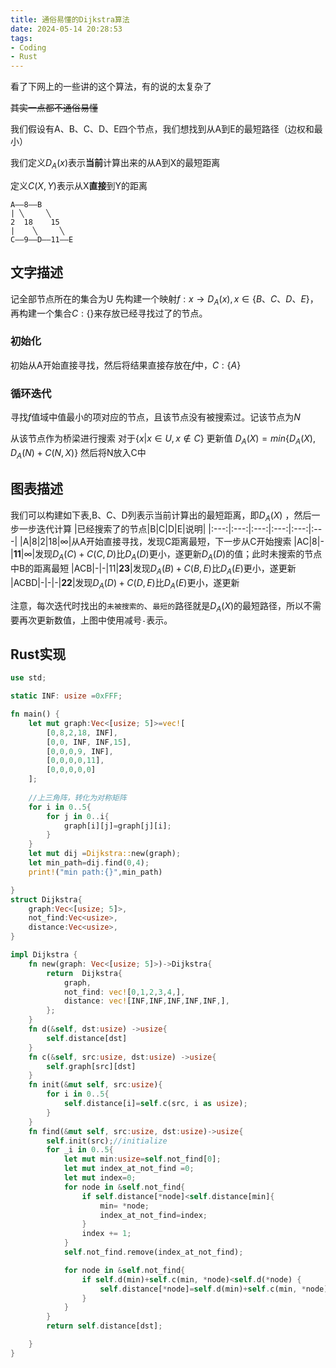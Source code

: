 ```yaml
---
title: 通俗易懂的Dijkstra算法
date: 2024-05-14 20:28:53
tags: 
- Coding
- Rust
---
```


看了下网上的一些讲的这个算法，有的说的太复杂了
<!--more-->

~~其实一点都不通俗易懂~~

我们假设有A、B、C、D、E四个节点，我们想找到从A到E的最短路径（边权和最小）

我们定义$D_A(x)$表示**当前**计算出来的从A到X的最短距离

定义$C(X,Y)$表示从X**直接**到Y的距离

```
A——8——B
| ╲     ╲ 
2  18    15
|    ╲     ╲
C——9——D——11——E
```
## 文字描述
记全部节点所在的集合为U
先构建一个映射$f: x \rightarrow D_A(x),x\in\{B、C、D、E\}$，再构建一个集合$C:\{\}$来存放已经寻找过了的节点。
### 初始化
初始从A开始直接寻找，然后将结果直接存放在$f$中，$C:\{A\}$

### 循环迭代
寻找$f$值域中值最小的项对应的节点，且该节点没有被搜索过。记该节点为$N$

从该节点作为桥梁进行搜索
对于$\{x|x\in U,x\notin C\}$
更新值
$D_A(X)=min\{D_A(X),D_A(N)+C(N,X)\}$
然后将N放入C中

## 图表描述
我们可以构建如下表,B、C、D列表示当前计算出的最短距离，即$D_A(X)$
，然后一步一步迭代计算
|已经搜索了的节点|B|C|D|E|说明|
|:---:|:---:|:---:|:---:|:---:|:---|
|A|8|2|18|$\infty$|从A开始直接寻找，发现C距离最短，下一步从C开始搜索
|AC|8|-|**11**|$\infty$|发现$D_A(C)+C(C,D)$比$D_A(D)$更小，遂更新$D_A(D)$的值；此时未搜索的节点中B的距离最短
|ACB|-|-|11|**23**|发现$D_A(B)+C(B,E)$比$D_A(E)$更小，遂更新
|ACBD|-|-|-|**22**|发现$D_A(D)+C(D,E)$比$D_A(E)$更小，遂更新

注意，每次迭代时找出的`未被搜索的`、`最短的`路径就是$D_A(X)$的最短路径，所以不需要再次更新数值，上图中使用减号`-`表示。

## Rust实现

```rust
use std;

static INF: usize =0xFFF;

fn main() {
    let mut graph:Vec<[usize; 5]>=vec![
        [0,8,2,18, INF],
        [0,0, INF, INF,15],
        [0,0,0,9, INF],
        [0,0,0,0,11],
        [0,0,0,0,0]
    ];
    
    //上三角阵，转化为对称矩阵
    for i in 0..5{
        for j in 0..i{
            graph[i][j]=graph[j][i];
        }
    }
    let mut dij =Dijkstra::new(graph);
    let min_path=dij.find(0,4);
    print!("min path:{}",min_path)

}
struct Dijkstra{
    graph:Vec<[usize; 5]>,
    not_find:Vec<usize>,
    distance:Vec<usize>,
}

impl Dijkstra {
    fn new(graph: Vec<[usize; 5]>)->Dijkstra{
        return  Dijkstra{
            graph,
            not_find: vec![0,1,2,3,4,],
            distance: vec![INF,INF,INF,INF,INF,],
        };
    }
    fn d(&self, dst:usize) ->usize{
        self.distance[dst]
    }
    fn c(&self, src:usize, dst:usize) ->usize{
        self.graph[src][dst]
    }
    fn init(&mut self, src:usize){
        for i in 0..5{
            self.distance[i]=self.c(src, i as usize);
        }
    }
    fn find(&mut self, src:usize, dst:usize)->usize{
        self.init(src);//initialize
        for _i in 0..5{
            let mut min:usize=self.not_find[0];
            let mut index_at_not_find =0;
            let mut index=0;
            for node in &self.not_find{
                if self.distance[*node]<self.distance[min]{
                    min= *node;
                    index_at_not_find=index;
                }
                index += 1;
            }
            self.not_find.remove(index_at_not_find);

            for node in &self.not_find{
                if self.d(min)+self.c(min, *node)<self.d(*node) {
                    self.distance[*node]=self.d(min)+self.c(min, *node);
                }
            }
        }
        return self.distance[dst];

    }
}
```


